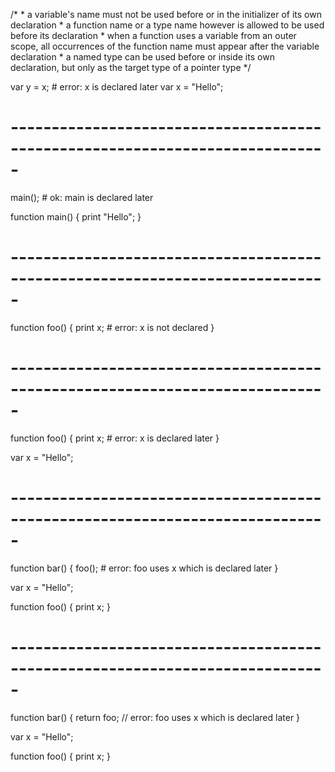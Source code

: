 /*
	* a variable's name must not be used before or in the initializer of its
	  own declaration
	* a function name or a type name however is allowed to be used before its
	  declaration
	* when a function uses a variable from an outer scope, all occurrences of
	  the function name must appear after the variable declaration
	* a named type can be used before or inside its own declaration, but only
	  as the target type of a pointer type
*/

var y = x; # error: x is declared later
var x = "Hello";

# -----------------------------------------------------------------------------

main(); # ok: main is declared later

function main()
{
	print "Hello";
}

# -----------------------------------------------------------------------------

function foo()
{
	print x; # error: x is not declared
}

# -----------------------------------------------------------------------------

function foo()
{
	print x; # error: x is declared later
}

var x = "Hello";

# -----------------------------------------------------------------------------

function bar()
{
	foo(); # error: foo uses x which is declared later
}

var x = "Hello";

function foo()
{
	print x;
}

# -----------------------------------------------------------------------------

function bar()
{
	return foo; // error: foo uses x which is declared later
}

var x = "Hello";

function foo()
{
	print x;
}
